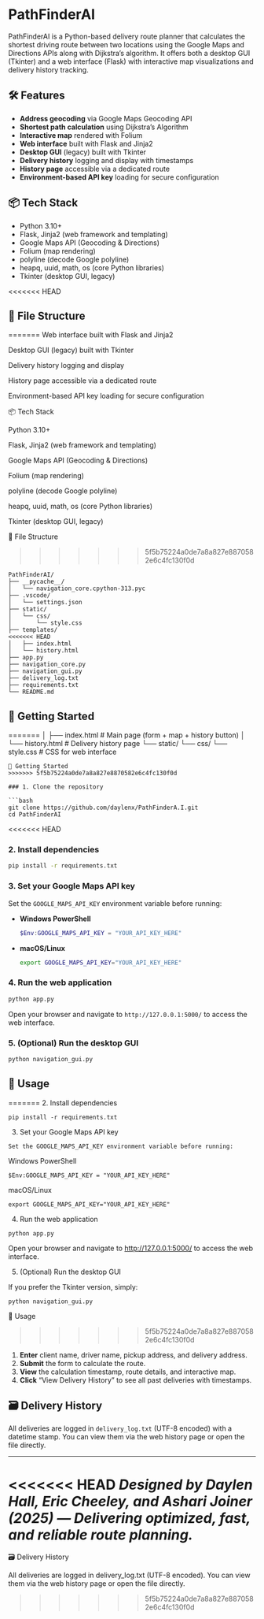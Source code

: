 # PathFinderAI

PathFinderAI is a Python-based delivery route planner that calculates the shortest driving route between two locations using the Google Maps and Directions APIs along with Dijkstra’s algorithm. It offers both a desktop GUI (Tkinter) and a web interface (Flask) with interactive map visualizations and delivery history tracking.

## 🛠️ Features

* **Address geocoding** via Google Maps Geocoding API
* **Shortest path calculation** using Dijkstra’s Algorithm
* **Interactive map** rendered with Folium
* **Web interface** built with Flask and Jinja2
* **Desktop GUI** (legacy) built with Tkinter
* **Delivery history** logging and display with timestamps
* **History page** accessible via a dedicated route
* **Environment-based API key** loading for secure configuration

## 📦 Tech Stack

* Python 3.10+
* Flask, Jinja2 (web framework and templating)
* Google Maps API (Geocoding & Directions)
* Folium (map rendering)
* polyline (decode Google polyline)
* heapq, uuid, math, os (core Python libraries)
* Tkinter (desktop GUI, legacy)

<<<<<<< HEAD
## 📂 File Structure

=======
Web interface built with Flask and Jinja2

Desktop GUI (legacy) built with Tkinter

Delivery history logging and display

History page accessible via a dedicated route

Environment-based API key loading for secure configuration

📦 Tech Stack

Python 3.10+

Flask, Jinja2 (web framework and templating)

Google Maps API (Geocoding & Directions)

Folium (map rendering)

polyline (decode Google polyline)

heapq, uuid, math, os (core Python libraries)

Tkinter (desktop GUI, legacy)

📂 File Structure
>>>>>>> 5f5b75224a0de7a8a827e8870582e6c4fc130f0d
```
PathFinderAI/
├── __pycache__/
│   └── navigation_core.cpython-313.pyc
├── .vscode/
│   └── settings.json
├── static/
│   └── css/
│       └── style.css
├── templates/
<<<<<<< HEAD
│   ├── index.html
│   └── history.html
├── app.py
├── navigation_core.py
├── navigation_gui.py
├── delivery_log.txt
├── requirements.txt
└── README.md
```

## 🚀 Getting Started
=======
│   ├── index.html         # Main page (form + map + history button)
│   └── history.html       # Delivery history page
└── static/
    └── css/
        └── style.css      # CSS for web interface
```
🚀 Getting Started
>>>>>>> 5f5b75224a0de7a8a827e8870582e6c4fc130f0d

### 1. Clone the repository

```bash
git clone https://github.com/daylenx/PathFinderA.I.git
cd PathFinderAI
```

<<<<<<< HEAD
### 2. Install dependencies

```bash
pip install -r requirements.txt
```

### 3. Set your Google Maps API key

Set the `GOOGLE_MAPS_API_KEY` environment variable before running:

* **Windows PowerShell**

  ```powershell
  $Env:GOOGLE_MAPS_API_KEY = "YOUR_API_KEY_HERE"
  ```

* **macOS/Linux**

  ```bash
  export GOOGLE_MAPS_API_KEY="YOUR_API_KEY_HERE"
  ```

### 4. Run the web application

```bash
python app.py
```

Open your browser and navigate to `http://127.0.0.1:5000/` to access the web interface.

### 5. (Optional) Run the desktop GUI

```bash
python navigation_gui.py
```

## 📝 Usage
=======
2. Install dependencies
```
pip install -r requirements.txt
```
3. Set your Google Maps API key
```
Set the GOOGLE_MAPS_API_KEY environment variable before running:
```
Windows PowerShell
```
$Env:GOOGLE_MAPS_API_KEY = "YOUR_API_KEY_HERE"
```
macOS/Linux
```
export GOOGLE_MAPS_API_KEY="YOUR_API_KEY_HERE"
```
4. Run the web application
```
python app.py
```
Open your browser and navigate to http://127.0.0.1:5000/ to access the web interface.

5. (Optional) Run the desktop GUI

If you prefer the Tkinter version, simply:
```
python navigation_gui.py
```
📝 Usage
>>>>>>> 5f5b75224a0de7a8a827e8870582e6c4fc130f0d

1. **Enter** client name, driver name, pickup address, and delivery address.
2. **Submit** the form to calculate the route.
3. **View** the calculation timestamp, route details, and interactive map.
4. **Click** “View Delivery History” to see all past deliveries with timestamps.

## 🗃️ Delivery History

All deliveries are logged in `delivery_log.txt` (UTF-8 encoded) with a datetime stamp. You can view them via the web history page or open the file directly.

---

<<<<<<< HEAD
*Designed by Daylen Hall, Eric Cheeley, and Ashari Joiner (2025) — Delivering optimized, fast, and reliable route planning.*
=======
🗃️ Delivery History

All deliveries are logged in delivery_log.txt (UTF-8 encoded). You can view them via the web history page or open the file directly.
>>>>>>> 5f5b75224a0de7a8a827e8870582e6c4fc130f0d
